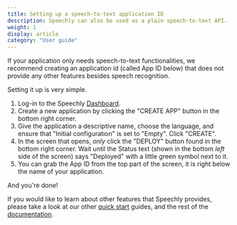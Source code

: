 ```yaml
---
title: Setting up a speech-to-text application ID
description: Speechly can also be used as a plain speech-to-text API.
weight: 1
display: article
category: "User guide"
---
```

If your application only needs speech-to-text functionalities, we recommend creating an application id (called App ID below) that does not provide any other features besides speech recognition.

Setting it up is very simple.

1. Log-in to the Speechly [Dashboard](https://api.speechly.com/dashboard).
2. Create a new application by clicking the "CREATE APP" button in the bottom right corner.
3. Give the application a descriptive name, choose the language, and ensure that "Initial configuration" is set to "Empty". Click "CREATE".
4. In the screen that opens, *only* click the "DEPLOY" button found in the bottom right corner. Wait until the Status text (shown in the bottom *left* side of the screen) says "Deployed" with a little green symbol next to it.
5. You can grab the App ID from the top part of the screen, it is right below the name of your application.

And you're done!

If you would like to learn about other features that Speechly provides, please take a look at our other [quick start](/quick-start/) guides, and the rest of the [documentation](/).